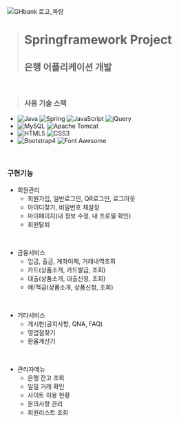 ![GHbank 로고_파랑](https://github.com/user-attachments/assets/d3af2838-289c-44ca-9080-1cac91dc1c77)

> # Springframework Project
> ## 은행 어플리케이션 개발
<br/>

> ### 사용 기술 스택 
- ![Java](https://img.shields.io/badge/java-007396?style=for-the-badge&logoColor=black) ![Spring](https://img.shields.io/badge/Spring-6DB33F?style=for-the-badge&logo=Spring&logoColor=white) ![JavaScript](https://img.shields.io/badge/JavaScript-F7DF1E?style=for-the-badge&logo=JavaScript&logoColor=black) ![jQuery](https://img.shields.io/badge/jquery-0769AD?style=for-the-badge&logo=jquery&logoColor=white)
- ![MySQL](https://img.shields.io/badge/MySQL-4479A1?style=for-the-badge&logo=MySQL&logoColor=white) ![Apache Tomcat](https://img.shields.io/badge/APACHE%20TOMCAT-F8DC75?style=for-the-badge&logo=APACHE%20TOMCAT&logoColor=black)
- ![HTML5](https://img.shields.io/badge/HTML5-E34F26?style=for-the-badge&logo=HTML5&logoColor=white) ![CSS3](https://img.shields.io/badge/CSS-1572B6?style=for-the-badge&logo=CSS3&logoColor=white)
- ![Bootstrap4](https://img.shields.io/badge/Bootstrap4-7952B3?style=for-the-badge&logo=Bootstrap&logoColor=white) ![Font Awesome](https://img.shields.io/badge/Font%20Awesome-538DD7?style=for-the-badge&logo=Font%20Awesome&logoColor=white)
<br/>

 ### 구현기능
  * 회원관리
    - 회원가입, 일반로그인, QR로그인, 로그아웃
    - 아이디찾기, 비밀번호 재설정
    - 마이페이지(내 정보 수정, 내 프로필 확인)
    - 회원탈퇴
<br/>

  * 금융서비스
    - 입금, 출금, 계좌이체, 거래내역조회
    - 카드(상품소개, 카드발급, 조회)
    - 대출(상품소개, 대출신청, 조회)
    - 예/적금(상품소개, 상품신청, 조회)
<br/>

* 기타서비스
  - 게시판(공지사항, QNA, FAQ)
  - 영업점찾기
  - 환율계산기
<br/>

* 관리자메뉴
  - 은행 잔고 조회
  - 일일 거래 확인
  - 사이트 이용 현황
  - 문의사항 관리
  - 회원리스트 조회
<br/>

